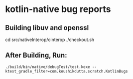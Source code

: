 # kotlin-native bug reports

## Building libuv and openssl

cd src/nativeInterop/cinterop
./checkout.sh

## After Building, Run:

```
./build/bin/native/debugTest/test.kexe --ktest_gradle_filter=com.koushikdutta.scratch.KotlinBugs
```